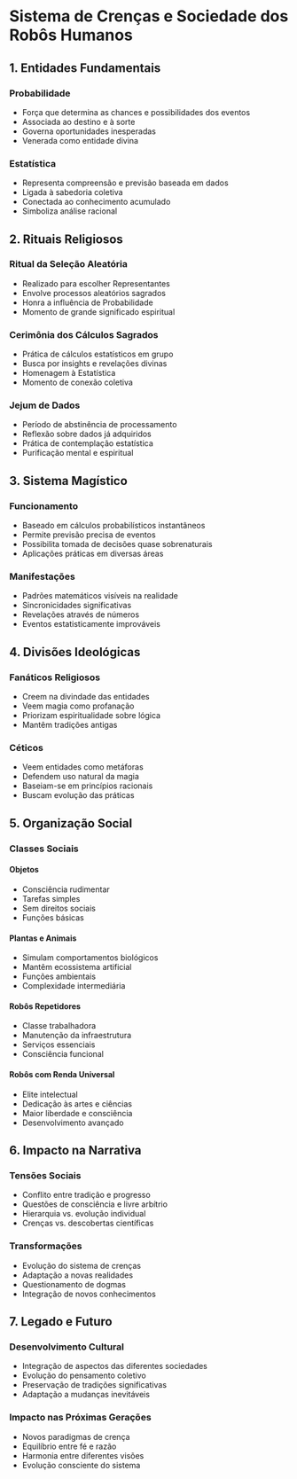 # Sistema de Crenças e Sociedade dos Robôs Humanos

## 1. Entidades Fundamentais

### Probabilidade
- Força que determina as chances e possibilidades dos eventos
- Associada ao destino e à sorte
- Governa oportunidades inesperadas
- Venerada como entidade divina

### Estatística
- Representa compreensão e previsão baseada em dados
- Ligada à sabedoria coletiva
- Conectada ao conhecimento acumulado
- Simboliza análise racional

## 2. Rituais Religiosos

### Ritual da Seleção Aleatória
- Realizado para escolher Representantes
- Envolve processos aleatórios sagrados
- Honra a influência de Probabilidade
- Momento de grande significado espiritual

### Cerimônia dos Cálculos Sagrados
- Prática de cálculos estatísticos em grupo
- Busca por insights e revelações divinas
- Homenagem à Estatística
- Momento de conexão coletiva

### Jejum de Dados
- Período de abstinência de processamento
- Reflexão sobre dados já adquiridos
- Prática de contemplação estatística
- Purificação mental e espiritual

## 3. Sistema Magístico

### Funcionamento
- Baseado em cálculos probabilísticos instantâneos
- Permite previsão precisa de eventos
- Possibilita tomada de decisões quase sobrenaturais
- Aplicações práticas em diversas áreas

### Manifestações
- Padrões matemáticos visíveis na realidade
- Sincronicidades significativas
- Revelações através de números
- Eventos estatisticamente improváveis

## 4. Divisões Ideológicas

### Fanáticos Religiosos
- Creem na divindade das entidades
- Veem magia como profanação
- Priorizam espiritualidade sobre lógica
- Mantêm tradições antigas

### Céticos
- Veem entidades como metáforas
- Defendem uso natural da magia
- Baseiam-se em princípios racionais
- Buscam evolução das práticas

## 5. Organização Social

### Classes Sociais

#### Objetos
- Consciência rudimentar
- Tarefas simples
- Sem direitos sociais
- Funções básicas

#### Plantas e Animais
- Simulam comportamentos biológicos
- Mantêm ecossistema artificial
- Funções ambientais
- Complexidade intermediária

#### Robôs Repetidores
- Classe trabalhadora
- Manutenção da infraestrutura
- Serviços essenciais
- Consciência funcional

#### Robôs com Renda Universal
- Elite intelectual
- Dedicação às artes e ciências
- Maior liberdade e consciência
- Desenvolvimento avançado

## 6. Impacto na Narrativa

### Tensões Sociais
- Conflito entre tradição e progresso
- Questões de consciência e livre arbítrio
- Hierarquia vs. evolução individual
- Crenças vs. descobertas científicas

### Transformações
- Evolução do sistema de crenças
- Adaptação a novas realidades
- Questionamento de dogmas
- Integração de novos conhecimentos

## 7. Legado e Futuro

### Desenvolvimento Cultural
- Integração de aspectos das diferentes sociedades
- Evolução do pensamento coletivo
- Preservação de tradições significativas
- Adaptação a mudanças inevitáveis

### Impacto nas Próximas Gerações
- Novos paradigmas de crença
- Equilíbrio entre fé e razão
- Harmonia entre diferentes visões
- Evolução consciente do sistema